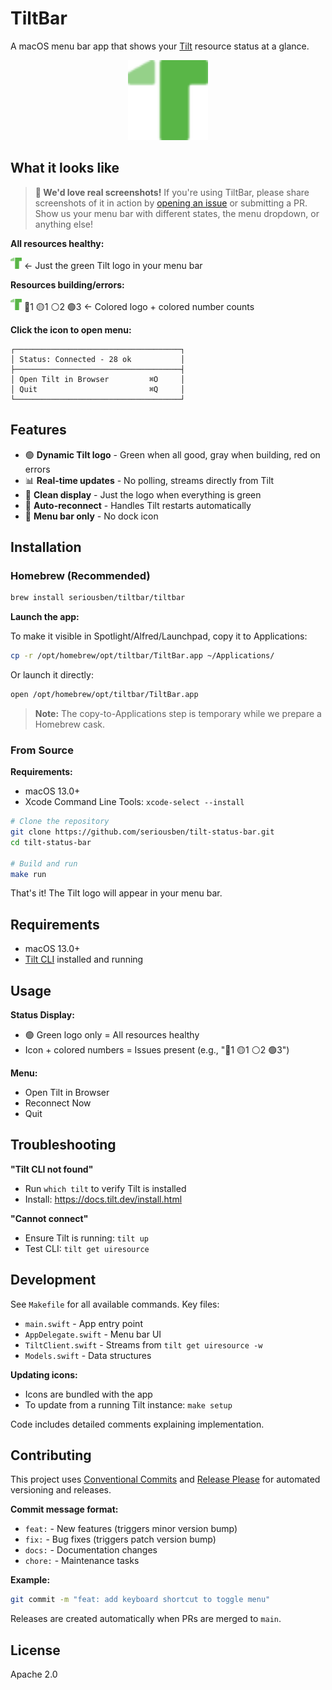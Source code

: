 # TiltBar

A macOS menu bar app that shows your [Tilt](https://tilt.dev) resource status at a glance.

<p align="center">
  <img src="docs/tilt-logo.png" width="128" alt="Tilt Logo">
</p>

## What it looks like

> **📸 We'd love real screenshots!** If you're using TiltBar, please share screenshots of it in action by [opening an issue](https://github.com/seriousben/tilt-status-bar/issues) or submitting a PR. Show us your menu bar with different states, the menu dropdown, or anything else!

**All resources healthy:**

<img src="docs/tilt-logo.png" width="18"> ← Just the green Tilt logo in your menu bar

**Resources building/errors:**

<img src="docs/tilt-logo.png" width="18"> 🔴1 🟡1 ⚪️2 🟢3 ← Colored logo + colored number counts

**Click the icon to open menu:**
```
┌─────────────────────────────────────┐
│ Status: Connected - 28 ok           │
├─────────────────────────────────────┤
│ Open Tilt in Browser         ⌘O     │
│ Quit                         ⌘Q     │
└─────────────────────────────────────┘
```

## Features

- 🟢 **Dynamic Tilt logo** - Green when all good, gray when building, red on errors
- 📊 **Real-time updates** - No polling, streams directly from Tilt
- 🎯 **Clean display** - Just the logo when everything is green
- 🔄 **Auto-reconnect** - Handles Tilt restarts automatically
- 🚫 **Menu bar only** - No dock icon

## Installation

### Homebrew (Recommended)

```bash
brew install seriousben/tiltbar/tiltbar
```

**Launch the app:**

To make it visible in Spotlight/Alfred/Launchpad, copy it to Applications:
```bash
cp -r /opt/homebrew/opt/tiltbar/TiltBar.app ~/Applications/
```

Or launch it directly:
```bash
open /opt/homebrew/opt/tiltbar/TiltBar.app
```

> **Note:** The copy-to-Applications step is temporary while we prepare a Homebrew cask.

### From Source

**Requirements:**
- macOS 13.0+
- Xcode Command Line Tools: `xcode-select --install`

```bash
# Clone the repository
git clone https://github.com/seriousben/tilt-status-bar.git
cd tilt-status-bar

# Build and run
make run
```

That's it! The Tilt logo will appear in your menu bar.

## Requirements

- macOS 13.0+
- [Tilt CLI](https://docs.tilt.dev/install.html) installed and running

## Usage

**Status Display:**
- 🟢 Green logo only = All resources healthy
- Icon + colored numbers = Issues present (e.g., "🔴1 🟡1 ⚪️2 🟢3")

**Menu:**
- Open Tilt in Browser
- Reconnect Now
- Quit

## Troubleshooting

**"Tilt CLI not found"**
- Run `which tilt` to verify Tilt is installed
- Install: https://docs.tilt.dev/install.html

**"Cannot connect"**
- Ensure Tilt is running: `tilt up`
- Test CLI: `tilt get uiresource`

## Development

See `Makefile` for all available commands. Key files:
- `main.swift` - App entry point
- `AppDelegate.swift` - Menu bar UI
- `TiltClient.swift` - Streams from `tilt get uiresource -w`
- `Models.swift` - Data structures

**Updating icons:**
- Icons are bundled with the app
- To update from a running Tilt instance: `make setup`

Code includes detailed comments explaining implementation.

## Contributing

This project uses [Conventional Commits](https://www.conventionalcommits.org/) and [Release Please](https://github.com/googleapis/release-please) for automated versioning and releases.

**Commit message format:**
- `feat:` - New features (triggers minor version bump)
- `fix:` - Bug fixes (triggers patch version bump)
- `docs:` - Documentation changes
- `chore:` - Maintenance tasks

**Example:**
```bash
git commit -m "feat: add keyboard shortcut to toggle menu"
```

Releases are created automatically when PRs are merged to `main`.

## License

Apache 2.0

